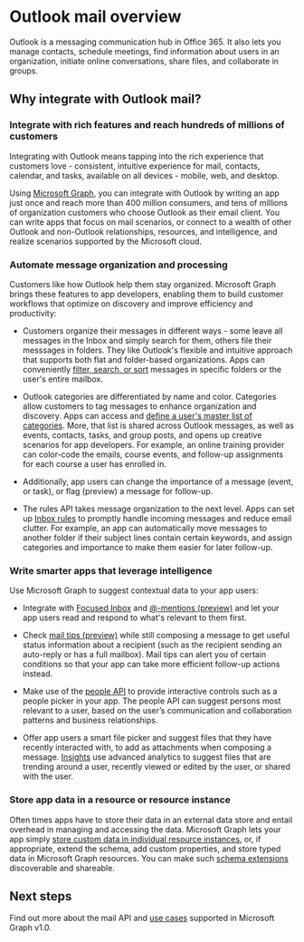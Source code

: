# Outlook mail overview

Outlook is a messaging communication hub in Office 365. It also lets you manage contacts, schedule meetings, find information about users in an organization, 
initiate online conversations, share files, and collaborate in groups.

## Why integrate with Outlook mail?

### Integrate with rich features and reach hundreds of millions of customers

Integrating with Outlook means tapping into the rich experience that customers love - consistent, intuitive experience for mail, contacts, calendar, and tasks, available on all devices - mobile, web, and desktop.

<!-- Change links to overviews of contacts, calendar, tasks when they exist.
-->

Using [Microsoft Graph](overview.md), you can integrate with Outlook by writing an app just once and reach more than 400 million consumers, 
and tens of millions of organization customers who choose Outlook as their email client. You can write apps that focus on mail scenarios, or 
connect to a wealth of other Outlook and non-Outlook relationships, resources, and intelligence, and realize scenarios supported by the Microsoft cloud.

### Automate message organization and processing

<!-- Change API links to v1 once they GA in February
-->
Customers like how Outlook help them stay organized. Microsoft Graph brings these features to app developers, enabling them to build customer workflows that optimize on discovery and improve efficiency and productivity: 

- Customers organize their messages in different ways - some leave all messages in the Inbox and simply search for them, others file their messsages in folders. They like Outlook's flexible and intuitive approach that supports both flat and folder-based organizations. Apps can conveniently [filter, search, or sort](query_parameters.md) messages in specific folders or the user's entire mailbox.

- Outlook categories are differentiated by name and color. Categories allow customers to tag messages to enhance organization and discovery. Apps can access and [define a user's master list of categories](../api-reference/beta/api/outlookuser_post_mastercategories.md). More, that list is shared across Outlook messages, 
as well as events, contacts, tasks, and group posts, and opens up creative scenarios for app developers. For example, an online training provider can color-code the emails, course events, and follow-up assignments for each course a user has enrolled in.

- Additionally, app users can change the importance of a message (event, or task), or flag (preview) a message for follow-up. 

- The rules API takes message organization to the next level. Apps can set up [Inbox rules](../api-reference/beta/resources/messagerule.md) to promptly handle incoming messages and reduce email clutter. For example, an app can automatically move messages to another folder if their subject lines contain certain keywords, and assign categories and importance to make them easier for later follow-up.

### Write smarter apps that leverage intelligence 

Use Microsoft Graph to suggest contextual data to your app users:

- Integrate with [Focused Inbox](../api-reference/v1.0/resources/manage_focused_inbox.md) and [@-mentions (preview)](../api-reference/beta/api/message_get.md#request-2) and let your app users read and respond to what's relevant to them first. 

- Check [mail tips (preview)](../api-reference/beta/resources/mailtips.md) while still composing a message to get useful status information about a recipient (such as the recipient sending an auto-reply or has a full mailbox). Mail tips can alert you of certain conditions so that your app can take more efficient follow-up actions instead. 

- Make use of the [people API](people_example.md) to provide interactive controls such as a people picker in your app. The people API can suggest persons most relevant to a user, based on the user’s communication and collaboration patterns and business relationships. 

- Offer app users a smart file picker and suggest files that they have recently interacted with, to add as attachments when composing a message. [Insights](../api-reference/beta/resources/insights.md) use advanced analytics to suggest files that are trending around a user, recently viewed or edited by the user, or shared with the user.


### Store app data in a resource or resource instance

Often times apps have to store their data in an external data store and entail overhead in managing and accessing the data. Microsoft Graph lets your app simply [store custom data in individual resource instances](extensibility_open_users.md), or, if appropriate, extend the schema, add custom properties, and store typed data in Microsoft Graph resources. You can make such [schema extensions](extensibility_schema_groups.md) discoverable and shareable. 


## Next steps

Find out more about the mail API and [use cases](../api-reference/v1.0/resources/mail_api_overview#common-use-cases) supported in Microsoft Graph v1.0.

